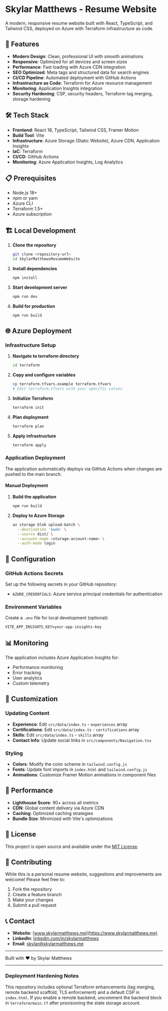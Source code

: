 # Skylar Matthews - Resume Website

A modern, responsive resume website built with React, TypeScript, and Tailwind CSS, deployed on Azure with Terraform infrastructure as code.

## 🚀 Features

- **Modern Design**: Clean, professional UI with smooth animations
- **Responsive**: Optimized for all devices and screen sizes
- **Performance**: Fast loading with Azure CDN integration
- **SEO Optimized**: Meta tags and structured data for search engines
- **CI/CD Pipeline**: Automated deployment with GitHub Actions
- **Infrastructure as Code**: Terraform for Azure resource management
- **Monitoring**: Application Insights integration
- **Security Hardening**: CSP, security headers, Terraform tag merging, storage hardening

## 🛠️ Tech Stack

- **Frontend**: React 18, TypeScript, Tailwind CSS, Framer Motion
- **Build Tool**: Vite
- **Infrastructure**: Azure Storage (Static Website), Azure CDN, Application Insights
- **IaC**: Terraform
- **CI/CD**: GitHub Actions
- **Monitoring**: Azure Application Insights, Log Analytics

## 📋 Prerequisites

- Node.js 18+
- npm or yarn
- Azure CLI
- Terraform 1.5+
- Azure subscription

## 🏗️ Local Development

1. **Clone the repository**
   ```bash
   git clone <repository-url>
   cd SkylarMatthewsResumeWebsite
   ```

2. **Install dependencies**
   ```bash
   npm install
   ```

3. **Start development server**
   ```bash
   npm run dev
   ```

4. **Build for production**
   ```bash
   npm run build
   ```

## 🌐 Azure Deployment

### Infrastructure Setup

1. **Navigate to terraform directory**
   ```bash
   cd terraform
   ```

2. **Copy and configure variables**
   ```bash
   cp terraform.tfvars.example terraform.tfvars
   # Edit terraform.tfvars with your specific values
   ```

3. **Initialize Terraform**
   ```bash
   terraform init
   ```

4. **Plan deployment**
   ```bash
   terraform plan
   ```

5. **Apply infrastructure**
   ```bash
   terraform apply
   ```

### Application Deployment

The application automatically deploys via GitHub Actions when changes are pushed to the main branch.

#### Manual Deployment

1. **Build the application**
   ```bash
   npm run build
   ```

2. **Deploy to Azure Storage**
   ```bash
   az storage blob upload-batch \
     --destination '$web' \
     --source dist/ \
     --account-name <storage-account-name> \
     --auth-mode login
   ```

## 🔧 Configuration

### GitHub Actions Secrets

Set up the following secrets in your GitHub repository:

- `AZURE_CREDENTIALS`: Azure service principal credentials for authentication

### Environment Variables

Create a `.env` file for local development (optional):

```env
VITE_APP_INSIGHTS_KEY=your-app-insights-key
```

## 📊 Monitoring

The application includes Azure Application Insights for:

- Performance monitoring
- Error tracking
- User analytics
- Custom telemetry

## 🎨 Customization

### Updating Content

- **Experience**: Edit `src/data/index.ts` - `experiences` array
- **Certifications**: Edit `src/data/index.ts` - `certifications` array
- **Skills**: Edit `src/data/index.ts` - `skills` array
- **Contact Info**: Update social links in `src/components/Navigation.tsx`

### Styling

- **Colors**: Modify the color scheme in `tailwind.config.js`
- **Fonts**: Update font imports in `index.html` and `tailwind.config.js`
- **Animations**: Customize Framer Motion animations in component files

## 🚀 Performance

- **Lighthouse Score**: 90+ across all metrics
- **CDN**: Global content delivery via Azure CDN
- **Caching**: Optimized caching strategies
- **Bundle Size**: Minimized with Vite's optimizations

## 📄 License

This project is open source and available under the [MIT License](LICENSE).

## 🤝 Contributing

While this is a personal resume website, suggestions and improvements are welcome! Please feel free to:

1. Fork the repository
2. Create a feature branch
3. Make your changes
4. Submit a pull request

## 📞 Contact

- **Website**: [www.skylarmatthews.me](https://www.skylarmatthews.me)
- **LinkedIn**: [linkedin.com/in/skylarmatthews](https://linkedin.com/in/skylarmatthews)
- **Email**: skylar@skylarmatthews.me

---

Built with ❤️ by Skylar Matthews

---
### Deployment Hardening Notes
This repository includes optional Terraform enhancements (tag merging, remote backend scaffold, TLS enforcement) and a default CSP in `index.html`. If you enable a remote backend, uncomment the backend block in `terraform/main.tf` after provisioning the state storage account.
